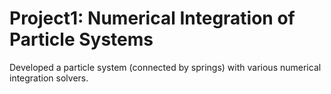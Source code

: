 # Project1: Numerical Integration of Particle Systems
Developed a particle system (connected by springs) with various numerical integration solvers.
